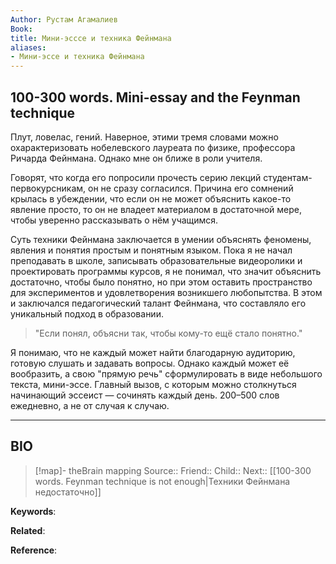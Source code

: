 ```yaml
---
Author: Рустам Агамалиев
Book: 
title: Мини-эсссе и техника Фейнмана
aliases:
- Мини-эссе и техника Фейнмана
---
```

## 100-300 words. Mini-essay and the Feynman technique

Плут, ловелас, гений. Наверное, этими тремя словами можно охарактеризовать нобелевского лауреата по физике, профессора Ричарда Фейнмана. Однако мне он ближе в роли учителя.

Говорят, что когда его попросили прочесть серию лекций студентам-первокурсникам, он не сразу согласился. Причина его сомнений крылась в убеждении, что если он не может объяснить какое-то явление просто, то он не владеет материалом в достаточной мере, чтобы уверенно рассказывать о нём учащимся.

Суть техники Фейнмана заключается в умении объяснять феномены, явления и понятия простым и понятным языком. Пока я не начал преподавать в школе, записывать образовательные видеоролики и проектировать программы курсов, я не понимал, что значит объяснить достаточно, чтобы было понятно, но при этом оставить пространство для экспериментов и удовлетворения возникшего любопытства. В этом и заключался педагогический талант Фейнмана, что составляло его уникальный подход в образовании.

> "Если понял, объясни так, чтобы кому-то ещё стало понятно."

Я понимаю, что не каждый может найти благодарную аудиторию, готовую слушать и задавать вопросы. Однако каждый может её вообразить, а свою "прямую речь" сформулировать в виде небольшого текста, мини-эссе. Главный вызов, с которым можно столкнуться начинающий эссеист — сочинять каждый день. 200–500 слов ежедневно, а не от случая к случаю.

***
## BIO
> [!map]- theBrain mapping
> Source::
> Friend::
> Child::
> Next:: [[100-300 words. Feynman technique is not enough|Техники Фейнмана недостаточно]]

**Keywords**:

**Related**:

**Reference**: 